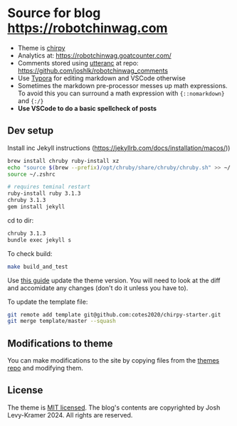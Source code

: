 # Source for blog https://robotchinwag.com

<!-- * Website CMS/editor: https://app.pagescms.org/joshlk/robotchinwag.com -->
* Theme is [chirpy](https://github.com/cotes2020/jekyll-theme-chirpy)
* Analytics at: https://robotchinwag.goatcounter.com/
* Comments stored using [utteranc](https://utteranc.es/) at repo: https://github.com/joshlk/robotchinwag_comments
* Use [Typora](https://typora.io/) for editing markdown and VSCode otherwise
* Sometimes the markdown pre-processor messes up math expressions. To avoid this you can surround a math expression with `{::nomarkdown}` and `{:/}`
* **Use VSCode to do a basic spellcheck of posts**

## Dev setup

Install inc Jekyll instructions (https://jekyllrb.com/docs/installation/macos/))
```bash
brew install chruby ruby-install xz
echo "source $(brew --prefix)/opt/chruby/share/chruby/chruby.sh" >> ~/.zshrc
source ~/.zshrc

# requires teminal restart
ruby-install ruby 3.1.3
chruby 3.1.3
gem install jekyll
```

cd to dir:
```bash
chruby 3.1.3
bundle exec jekyll s
```

To check build:
```bash
make build_and_test
```

Use [this guide]([img_path](https://github.com/cotes2020/jekyll-theme-chirpy/wiki/Upgrade-Guide#upgrade-from-starter)) update the theme version. You will need to look at the diff and accomidate any changes (don't do it unless you have to).

To update the template file:
```bash
git remote add template git@github.com:cotes2020/chirpy-starter.git
git merge template/master --squash
```

## Modifications to theme

You can make modifications to the site by copying files from the [themes repo](https://github.com/cotes2020/jekyll-theme-chirpy) and modifying them.

## License

The theme is [MIT licensed](https://github.com/cotes2020/jekyll-theme-chirpy/blob/master/LICENSE). The blog's contents are copyrighted by Josh Levy-Kramer 2024. All rights are reserved.
